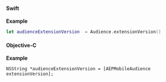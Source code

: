 #### Swift

**Example**

```swift
let audienceExtensionVersion  = Audience.extensionVersion()
```

#### Objective-C

**Example**

```text
NSString *audienceExtensionVersion = [AEPMobileAudience extensionVersion];
```
